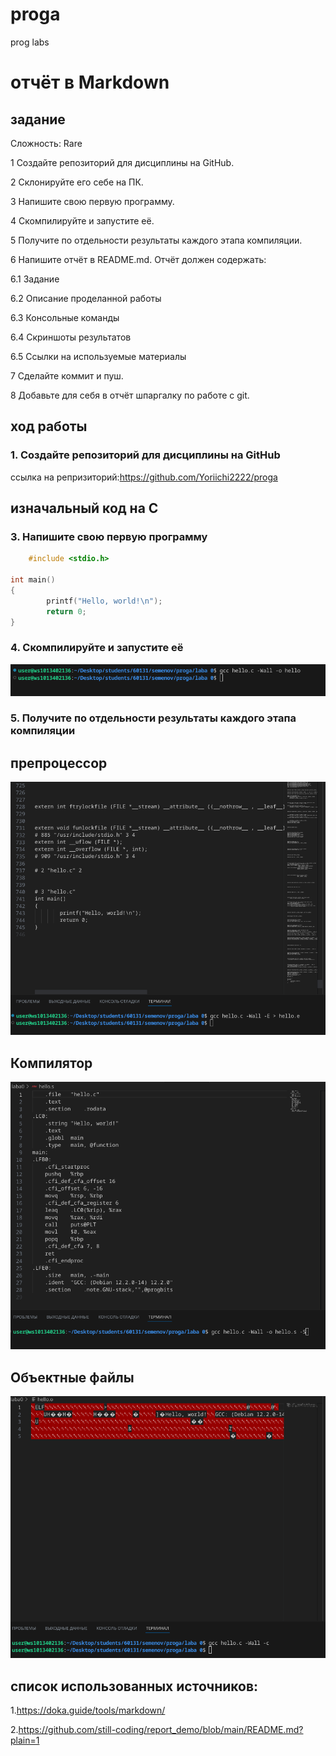 # proga
prog labs
# отчёт в Markdown
## задание
Сложность:
    Rare

1 Создайте репозиторий для дисциплины на GitHub.

2 Склонируйте его себе на ПК.

3 Напишите свою первую программу.

4 Скомпилируйте и запустите её.

5 Получите по отдельности результаты каждого этапа компиляции.

6 Напишите отчёт в README.md. Отчёт должен содержать:

6.1 Задание

6.2 Описание проделанной работы

6.3 Консольные команды

6.4 Скриншоты результатов

6.5 Ссылки на используемые материалы

7 Сделайте коммит и пуш.

8 Добавьте для себя в отчёт шпаргалку по работе с git.

## ход работы
### 1. Создайте репозиторий для дисциплины на GitHub
ссылка на репризиторий:https://github.com/Yoriichi2222/proga

## изначальный код на С
### 3. Напишите свою первую программу
```c
    #include <stdio.h>

int main()
{
        printf("Hello, world!\n");
        return 0;
}
```
### 4. Скомпилируйте и запустите её
![Alt text ](image-2.png)

### 5. Получите по отдельности результаты каждого этапа компиляции
## препроцессор
![Alt text](image-1.png)


## Компилятор
![Alt text](image-3.png)
## Объектные файлы 
![Alt text](image-5.png)
## список использованных источников:
1.https://doka.guide/tools/markdown/

2.https://github.com/still-coding/report_demo/blob/main/README.md?plain=1